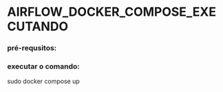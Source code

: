 # AIRFLOW_DOCKER_COMPOSE_EXECUTANDO

### pré-requsitos:


### executar o comando:

sudo docker compose up
